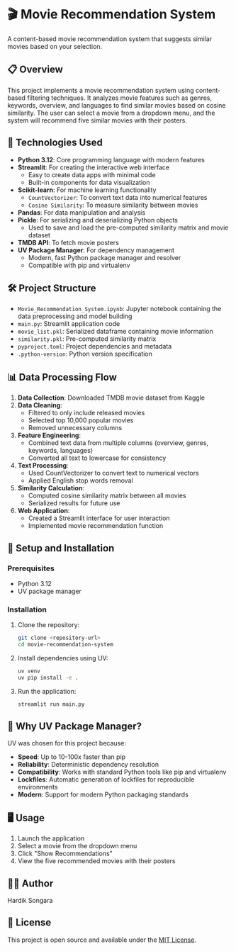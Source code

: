 # 🎬 Movie Recommendation System

A content-based movie recommendation system that suggests similar movies based on your selection.

## 📋 Overview

This project implements a movie recommendation system using content-based filtering techniques. It analyzes movie features such as genres, keywords, overview, and languages to find similar movies based on cosine similarity. The user can select a movie from a dropdown menu, and the system will recommend five similar movies with their posters.

## 🚀 Technologies Used

- **Python 3.12**: Core programming language with modern features
- **Streamlit**: For creating the interactive web interface
  - Easy to create data apps with minimal code
  - Built-in components for data visualization
- **Scikit-learn**: For machine learning functionality
  - `CountVectorizer`: To convert text data into numerical features
  - `Cosine Similarity`: To measure similarity between movies
- **Pandas**: For data manipulation and analysis
- **Pickle**: For serializing and deserializing Python objects
  - Used to save and load the pre-computed similarity matrix and movie dataset
- **TMDB API**: To fetch movie posters
- **UV Package Manager**: For dependency management
  - Modern, fast Python package manager and resolver
  - Compatible with pip and virtualenv

## 🛠️ Project Structure

- `Movie_Recommendation_System.ipynb`: Jupyter notebook containing the data preprocessing and model building
- `main.py`: Streamlit application code
- `movie_list.pkl`: Serialized dataframe containing movie information
- `similarity.pkl`: Pre-computed similarity matrix
- `pyproject.toml`: Project dependencies and metadata
- `.python-version`: Python version specification

## 📊 Data Processing Flow

1. **Data Collection**: Downloaded TMDB movie dataset from Kaggle
2. **Data Cleaning**:
   - Filtered to only include released movies
   - Selected top 10,000 popular movies
   - Removed unnecessary columns
3. **Feature Engineering**:
   - Combined text data from multiple columns (overview, genres, keywords, languages)
   - Converted all text to lowercase for consistency
4. **Text Processing**:
   - Used CountVectorizer to convert text to numerical vectors
   - Applied English stop words removal
5. **Similarity Calculation**:
   - Computed cosine similarity matrix between all movies
   - Serialized results for future use
6. **Web Application**:
   - Created a Streamlit interface for user interaction
   - Implemented movie recommendation function

## 🔧 Setup and Installation

### Prerequisites

- Python 3.12
- UV package manager

### Installation

1. Clone the repository:
   ```bash
   git clone <repository-url>
   cd movie-recommendation-system
   ```

2. Install dependencies using UV:
   ```bash
   uv venv
   uv pip install -e .
   ```

3. Run the application:
   ```bash
   streamlit run main.py
   ```

## 📝 Why UV Package Manager?

UV was chosen for this project because:
- **Speed**: Up to 10-100x faster than pip
- **Reliability**: Deterministic dependency resolution
- **Compatibility**: Works with standard Python tools like pip and virtualenv
- **Lockfiles**: Automatic generation of lockfiles for reproducible environments
- **Modern**: Support for modern Python packaging standards

## 🖥️ Usage

1. Launch the application
2. Select a movie from the dropdown menu
3. Click "Show Recommendations"
4. View the five recommended movies with their posters

## 👨‍💻 Author

Hardik Songara

## 📄 License

This project is open source and available under the [MIT License](LICENSE).